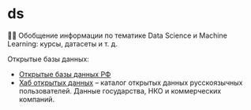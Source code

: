 # ds
👨‍🔬 Обобщение информации по тематике Data Science и Machine Learning: курсы, датасеты и т. д.

Открытые базы данных:
- [Открытые базы данных РФ](https://jivoi.github.io/2015/07/04/otkrytyie-bazy-dannykh-rf/)
- [Хаб открытых данных](https://opengovdata.ru/dataset) – каталог открытых данных русскоязычных пользователей. Данные государства, НКО и коммерческих компаний.